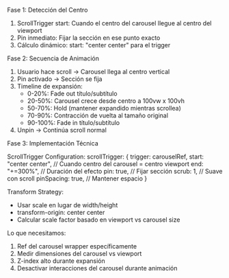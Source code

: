 Fase 1: Detección del Centro

  1. ScrollTrigger start: Cuando el centro del carousel llegue al centro del viewport
  2. Pin inmediato: Fijar la sección en ese punto exacto
  3. Cálculo dinámico: start: "center center" para el trigger

  Fase 2: Secuencia de Animación

  1. Usuario hace scroll → Carousel llega al centro vertical
  2. Pin activado → Sección se fija
  3. Timeline de expansión:
     - 0-20%: Fade out título/subtítulo
     - 20-50%: Carousel crece desde centro a 100vw x 100vh
     - 50-70%: Hold (mantener expandido mientras scrollea)
     - 70-90%: Contracción de vuelta al tamaño original
     - 90-100%: Fade in título/subtítulo
  4. Unpin → Continúa scroll normal

  Fase 3: Implementación Técnica

  ScrollTrigger Configuration:
  scrollTrigger: {
    trigger: carouselRef,
    start: "center center",    // Cuando centro del carousel = centro viewport
    end: "+=300%",            // Duración del efecto
    pin: true,                // Fijar sección
    scrub: 1,                 // Suave con scroll
    pinSpacing: true,         // Mantener espacio
  }

  Transform Strategy:
  - Usar scale en lugar de width/height
  - transform-origin: center center
  - Calcular scale factor basado en viewport vs carousel size

  Lo que necesitamos:

  1. Ref del carousel wrapper específicamente
  2. Medir dimensiones del carousel vs viewport
  3. Z-index alto durante expansión
  4. Desactivar interacciones del carousel durante animación